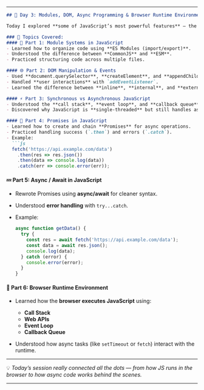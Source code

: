 
---

````markdown
## 📅 Day 3: Modules, DOM, Async Programming & Browser Runtime Environment  

Today I explored **some of JavaScript’s most powerful features** — the ones that make it truly dynamic in the browser and modern web apps.

### 📘 Topics Covered:
#### 🧩 Part 1: Module Systems in JavaScript
- Learned how to organize code using **ES Modules (import/export)**.  
- Understood the difference between **CommonJS** and **ESM**.  
- Practiced structuring code across multiple files.

#### 🌐 Part 2: DOM Manipulation & Events
- Used **document.querySelector**, **createElement**, and **appendChild** to dynamically build content.  
- Handled **user interactions** with `addEventListener`.  
- Learned the difference between **inline**, **internal**, and **external** event handling.

#### ⚡ Part 3: Synchronous vs Asynchronous JavaScript
- Understood the **call stack**, **event loop**, and **callback queue**.  
- Discovered why JavaScript is **single-threaded** but still handles async tasks efficiently.

#### 🔗 Part 4: Promises in JavaScript
- Learned how to create and chain **Promises** for async operations.  
- Practiced handling success (`.then`) and errors (`.catch`).  
- Example:
  ```js
  fetch('https://api.example.com/data')
    .then(res => res.json())
    .then(data => console.log(data))
    .catch(err => console.error(err));
````

#### 💤 Part 5: Async / Await in JavaScript

* Rewrote Promises using **async/await** for cleaner syntax.
* Understood **error handling** with `try...catch`.
* Example:

  ```js
  async function getData() {
    try {
      const res = await fetch('https://api.example.com/data');
      const data = await res.json();
      console.log(data);
    } catch (error) {
      console.error(error);
    }
  }
  ```

#### 🧠 Part 6: Browser Runtime Environment

* Learned how the **browser executes JavaScript** using:

  * **Call Stack**
  * **Web APIs**
  * **Event Loop**
  * **Callback Queue**
* Understood how async tasks (like `setTimeout` or `fetch`) interact with the runtime.

---

💡 *Today’s session really connected all the dots — from how JS runs in the browser to how async code works behind the scenes.*

---

